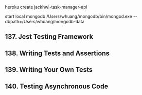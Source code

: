 heroku create jackhwl-task-manager-api

start local mongodb
/Users/whuang/mongodb/bin/mongod.exe --dbpath=/Users/whuang/mongodb-data

## 137. Jest Testing Framework
## 138. Writing Tests and Assertions
## 139. Writing Your Own Tests
## 140. Testing Asynchronous Code
## 